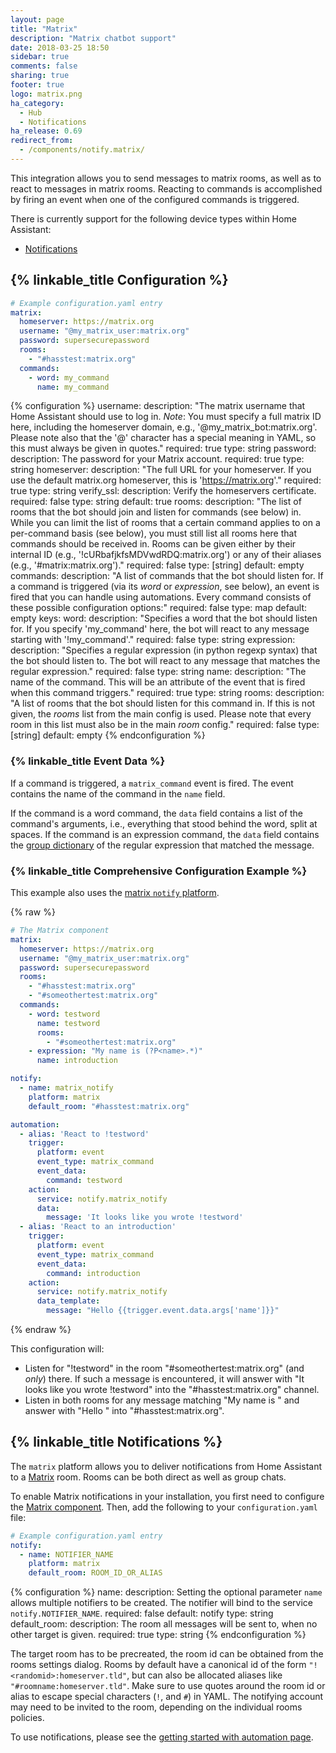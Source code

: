 ```yaml
---
layout: page
title: "Matrix"
description: "Matrix chatbot support"
date: 2018-03-25 18:50
sidebar: true
comments: false
sharing: true
footer: true
logo: matrix.png
ha_category:
  - Hub
  - Notifications
ha_release: 0.69
redirect_from:
  - /components/notify.matrix/
---
```


This integration allows you to send messages to matrix rooms, as well as to react to messages in matrix rooms. Reacting to commands is accomplished by firing an event when one of the configured commands is triggered.

There is currently support for the following device types within Home Assistant:

- [Notifications](#notifications)

## {% linkable_title Configuration %}

```yaml
# Example configuration.yaml entry
matrix:
  homeserver: https://matrix.org
  username: "@my_matrix_user:matrix.org"
  password: supersecurepassword
  rooms:
    - "#hasstest:matrix.org"
  commands:
    - word: my_command
      name: my_command
```

{% configuration %}
username:
  description: "The matrix username that Home Assistant should use to log in. *Note*: You must specify a full matrix ID here, including the homeserver domain, e.g., '@my_matrix_bot:matrix.org'. Please note also that the '@' character has a special meaning in YAML, so this must always be given in quotes."
  required: true
  type: string
password:
  description: The password for your Matrix account.
  required: true
  type: string
homeserver:
  description: "The full URL for your homeserver. If you use the default matrix.org homeserver, this is 'https://matrix.org'."
  required: true
  type: string
verify_ssl:
  description: Verify the homeservers certificate.
  required: false
  type: string
  default: true
rooms:
  description: "The list of rooms that the bot should join and listen for commands (see below) in. While you can limit the list of rooms that a certain command applies to on a per-command basis (see below), you must still list all rooms here that commands should be received in. Rooms can be given either by their internal ID (e.g., '!cURbafjkfsMDVwdRDQ:matrix.org') or any of their aliases (e.g., '#matrix:matrix.org')."
  required: false
  type: [string]
  default: empty
commands:
  description: "A list of commands that the bot should listen for. If a command is triggered (via its *word* or *expression*, see below), an event is fired that you can handle using automations. Every command consists of these possible configuration options:"
  required: false
  type: map
  default: empty
  keys:
    word:
      description: "Specifies a word that the bot should listen for. If you specify 'my_command' here, the bot will react to any message starting with '!my_command'."
      required: false
      type: string
    expression:
      description: "Specifies a regular expression (in python regexp syntax) that the bot should listen to. The bot will react to any message that matches the regular expression."
      required: false
      type: string
    name:
      description: "The name of the command. This will be an attribute of the event that is fired when this command triggers."
      required: true
      type: string
    rooms:
      description: "A list of rooms that the bot should listen for this command in. If this is not given, the *rooms* list from the main config is used. Please note that every room in this list must also be in the main *room* config."
      required: false
      type: [string]
      default: empty
{% endconfiguration %}

### {% linkable_title Event Data %}

If a command is triggered, a `matrix_command` event is fired. The event contains the name of the command in the `name` field.

If the command is a word command, the `data` field contains a list of the command's arguments, i.e., everything that stood behind the word, split at spaces. If the command is an expression command, the `data` field contains the [group dictionary](https://docs.python.org/3.6/library/re.html?highlight=re#re.match.groupdict) of the regular expression that matched the message.

### {% linkable_title Comprehensive Configuration Example %}

This example also uses the [matrix `notify` platform](#notifications).

{% raw %}
```yaml
# The Matrix component
matrix:
  homeserver: https://matrix.org
  username: "@my_matrix_user:matrix.org"
  password: supersecurepassword
  rooms:
    - "#hasstest:matrix.org"
    - "#someothertest:matrix.org"
  commands:
    - word: testword
      name: testword
      rooms:
        - "#someothertest:matrix.org"
    - expression: "My name is (?P<name>.*)"
      name: introduction

notify:
  - name: matrix_notify
    platform: matrix
    default_room: "#hasstest:matrix.org"

automation:
  - alias: 'React to !testword'
    trigger:
      platform: event
      event_type: matrix_command
      event_data:
        command: testword
    action:
      service: notify.matrix_notify
      data:
        message: 'It looks like you wrote !testword'
  - alias: 'React to an introduction'
    trigger:
      platform: event
      event_type: matrix_command
      event_data:
        command: introduction
    action:
      service: notify.matrix_notify
      data_template:
        message: "Hello {{trigger.event.data.args['name']}}"
```
{% endraw %}

This configuration will:

- Listen for "!testword" in the room "#someothertest:matrix.org" (and *only*) there. If such a message is encountered, it will answer with "It looks like you wrote !testword" into the "#hasstest:matrix.org" channel.
- Listen in both rooms for any message matching "My name is <any string>" and answer with "Hello <the string>" into "#hasstest:matrix.org".

## {% linkable_title Notifications %}

The `matrix` platform allows you to deliver notifications from Home Assistant to a [Matrix](http://matrix.org) room. Rooms can be both direct as well as group chats.

To enable Matrix notifications in your installation, you first need to configure the [Matrix component](#configuration). Then, add the following to your `configuration.yaml` file:

```yaml
# Example configuration.yaml entry
notify:
  - name: NOTIFIER_NAME
    platform: matrix
    default_room: ROOM_ID_OR_ALIAS
```

{% configuration %}
name:
  description: Setting the optional parameter `name` allows multiple notifiers to be created. The notifier will bind to the service `notify.NOTIFIER_NAME`.
  required: false
  default: notify
  type: string
default_room:
  description: The room all messages will be sent to, when no other target is given.
  required: true
  type: string
{% endconfiguration %}

The target room has to be precreated, the room id can be obtained from the rooms settings dialog. Rooms by default have a canonical id of the form `"!<randomid>:homeserver.tld"`, but can also be allocated aliases like `"#roomname:homeserver.tld"`. Make sure to use quotes around the room id or alias to escape special characters (`!`, and `#`) in YAML. The notifying account may need to be invited to the room, depending on the individual rooms policies.

To use notifications, please see the [getting started with automation page](/getting-started/automation/).